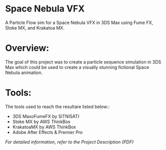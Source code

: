 # Space Nebula VFX

A Particle Flow sim for a Space Nebula VFX in 3DS Max using Fume FX, Stoke MX, and Krakatoa MX.

# Overview:
The goal of this project was to create a particle sequence simulation in 3DS Max which could be used to create a visually stunning fictional Space Nebula animation.

# Tools:
The tools used to reach the resultare listed below::
*	3DS MaxoFumeFX by SITNISATI
* Stoke MX by AWS ThinkBox
* KrakatoaMX by AWS ThinkBox
* Adobe After Effects & Premier Pro

_For detailed information, refer to the Project Description (PDF)_

